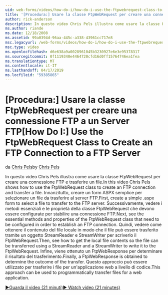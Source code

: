 ```yaml
---
uid: web-forms/videos/how-do-i/how-do-i-use-the-ftpwebrequest-class-to-create-an-ftp-connection-to-a-ftp-server
title: '[Procedura:] Usare la classe FtpWebRequest per creare una connessione FTP a un Server FTP | Microsoft Docs'
author: rick-anderson
description: In questo video Chris Pels illustra come usare la classe FtpWebRequest per creare una connessione FTP e trasferire un file. In primo luogo, creare un modulo semplice. aspx da selezionare...
ms.author: riande
ms.date: 12/18/2008
ms.assetid: 99a0394d-96aa-445c-a338-43961cc717e8
msc.legacyurl: /web-forms/videos/how-do-i/how-do-i-use-the-ftpwebrequest-class-to-create-an-ftp-connection-to-a-ftp-server
msc.type: video
ms.openlocfilehash: d6e638a9a0028961045b3230927e6e3e95378317
ms.sourcegitcommit: 0f1119340e4464720cfd16d0ff15764746ea1fea
ms.translationtype: MT
ms.contentlocale: it-IT
ms.lasthandoff: 04/17/2019
ms.locfileid: "59385865"
---
```

# <a name="how-do-i-use-the-ftpwebrequest-class-to-create-an-ftp-connection-to-a-ftp-server"></a><span data-ttu-id="77f33-104">[Procedura:] Usare la classe FtpWebRequest per creare una connessione FTP a un Server FTP</span><span class="sxs-lookup"><span data-stu-id="77f33-104">[How Do I:] Use the FtpWebRequest Class to Create an FTP Connection to a FTP Server</span></span>

<span data-ttu-id="77f33-105">da [Chris Pels](https://twitter.com/chrispels)</span><span class="sxs-lookup"><span data-stu-id="77f33-105">by [Chris Pels](https://twitter.com/chrispels)</span></span>

<span data-ttu-id="77f33-106">In questo video Chris Pels illustra come usare la classe FtpWebRequest per creare una connessione FTP e trasferire un file.</span><span class="sxs-lookup"><span data-stu-id="77f33-106">In this video Chris Pels shows how to use the FtpWebRequest class to create an FTP connection and transfer a file.</span></span> <span data-ttu-id="77f33-107">Innanzitutto, creare un form ASPX semplice per selezionare un file da trasferire al server FTP.</span><span class="sxs-lookup"><span data-stu-id="77f33-107">First, create a simple .aspx form to select a file to transfer to the FTP server.</span></span> <span data-ttu-id="77f33-108">Successivamente, vedere i metodi essenziali e le proprietà della classe FtpWebRequest che devono essere configurate per stabilire una connessione FTP.</span><span class="sxs-lookup"><span data-stu-id="77f33-108">Next, see the essential methods and properties of the FtpWebRequest class that need to be configured in order to establish an FTP connection.</span></span> <span data-ttu-id="77f33-109">Quindi, vedere come ottenere il contenuto del file locale in modo che il file può essere trasferito tramite un oggetto StreamReader e StreamWriter per scriverlo il FtpWebRequest.</span><span class="sxs-lookup"><span data-stu-id="77f33-109">Then, see how to get the local file contents so the file can be transferred using a StreamReader and a StreamWriter to write it to the FtpWebRequest.</span></span> <span data-ttu-id="77f33-110">Infine, viene ottenuto un FtpWebResponse per determinare il risultato del trasferimento.</span><span class="sxs-lookup"><span data-stu-id="77f33-110">Finally, a FtpWebResponse is obtained to determine the outcome of the transfer.</span></span> <span data-ttu-id="77f33-111">Questo approccio può essere utilizzato per trasferire i file per un'applicazione web a livello di codice.</span><span class="sxs-lookup"><span data-stu-id="77f33-111">This approach can be used to programmatically transfer files for a web application.</span></span>

[<span data-ttu-id="77f33-112">&#9654;Guarda il video (21 minuti)</span><span class="sxs-lookup"><span data-stu-id="77f33-112">&#9654; Watch video (21 minutes)</span></span>](https://channel9.msdn.com/Blogs/ASP-NET-Site-Videos/how-do-i-use-the-ftpwebrequest-class-to-create-an-ftp-connection-to-a-ftp-server)
